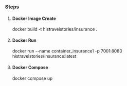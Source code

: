 ### Steps

 1. #### Docker Image Create
	 docker build -t histravelstories/insurance  .
 2. #### Docker Run
	 docker run --name container_insurance1 -p 7001:8080 histravelstories/insurance:latest
 3. #### Docker Compose 
	 docker compose up

